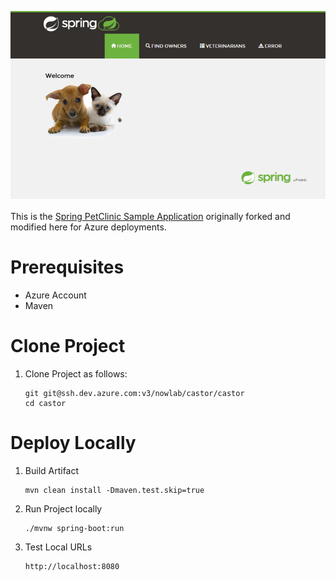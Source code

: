 ![Intro](./docs/petclinic-ui.png)

This is the [Spring PetClinic Sample Application](https://github.com/spring-projects/spring-petclinic) originally forked and modified here for Azure deployments.

# Prerequisites

* Azure Account
* Maven

# Clone Project

1. Clone Project as follows:

	```
	git git@ssh.dev.azure.com:v3/nowlab/castor/castor
	cd castor
	```

# Deploy Locally

1. Build Artifact

    ```
    mvn clean install -Dmaven.test.skip=true
    ```

1. Run Project locally

    ```
    ./mvnw spring-boot:run
    ```

1. Test Local URLs

    ```
    http://localhost:8080
    ```